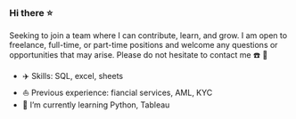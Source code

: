 ### Hi there :star:

Seeking to join a team where I can contribute, learn, and grow. I am open to freelance, full-time, or part-time positions and welcome any questions or opportunities that may arise. Please do not hesitate to contact me :phone: :email: 

- :airplane: Skills: SQL, excel, sheets
- :boat: Previous experience: fiancial services, AML, KYC
- 🌱 I’m currently learning Python, Tableau



